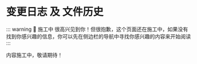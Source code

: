 # 变更日志 及 文件历史 <Badge type="danger" text="Alpha 测试" />

::: warning 🚧 施工中
很高兴见到你！但很抱歉，这个页面还在施工中，如果没有找到你感兴趣的信息，你可以先在侧边栏的导航中寻找你感兴趣的内容来开始阅读
:::

内容施工中，敬请期待！
